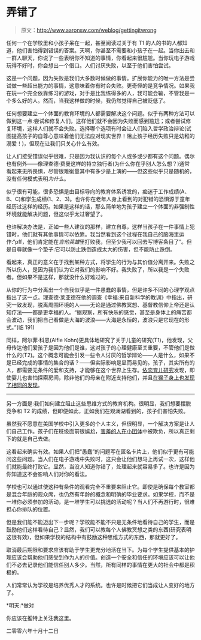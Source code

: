 # 弄错了

> 原文：<http://www.aaronsw.com/weblog/gettingitwrong>

任何一个在学校里和小孩子呆在一起，甚至阅读过关于有 T1 的人的书的人都知道，他们害怕得到错误的答案。天啊，你甚至不需要和小孩子在一起。当你出去和一群人聊天，你说了一些表明你不知道的事情，你看起来很尴尬。当你玩电子游戏玩得不好时，你会想出一个借口。人们讨厌失败，以至于他们害怕尝试。

这是一个问题，因为失败是我们大多数时候做的事情。扩展你能力的唯一方法是尝试做一些超出能力的事情，这意味着你有时会失败。更奇怪的是竞争情况。如果我在玩一个完全依靠练习的游戏，对手是比我练得多的人，我可能会输，不管我是一个多么好的人。然而，当我这样做的时候，我仍然觉得自己被贬低了。

任何想要建立一个体面的教育环境的人都需要解决这个问题。似乎有两种方法可以做到这一点:尝试和修复人们，这样他们就不会因为失败而感到尴尬；或者尝试修复环境，这样人们就不会失败。选择哪个选项有时会让人们陷入哲学政治辩论(试图提高孩子的自尊心意味着他们无法应对现实世界！阻止孩子经历失败只是幼稚的溺爱！)，但现在让我们只关心什么有效。

让人们接受错误似乎很难，只是因为我认识的每个人或多或少都有这个问题。偶尔也有例外——像理查德·费曼这样的特立独行者(为什么你在乎别人怎么想？)通常看起来无所畏惧，尽管很难衡量其中有多少是上演的——但这些似乎只是随机的，没有任何模式表明*为什么*。

似乎很有可能，很多恐惧是由目标导向的教育体系诱发的，痴迷于工作成绩(A、B、C)和学生成绩(1、2、3)。也许你在老年人身上看到的对犯错的恐惧源于童年经历过这样的经历。如果是这样的话，那么简单地为孩子建立一个体面的非强制性环境就能解决问题，但这似乎太过奢望了。

也许解决办法是，正如一些人建议的那样，建立自尊，这样当孩子在一件事情上犯错时，他们就有其他事情可以依靠。我当然看到这个过程在我自己的脑海里运作:“pff，他们肯定能在*吉他英雄*里打败我，但至少我可以回去写博客条目了”。但是自尊就像一个垫子:它可以防止跌倒造成太大的伤害，但不能防止跌倒。

看起来，真正的意义在于找到某种方式，将学生的行为与其价值分离开来。失败之所以伤人，是因为我们认为它对我们的影响不好。我失败了，所以我是一个失败者。但如果不是这样，那就没什么好难过的。

从你的行为中分离出一个自我似乎是一件愚蠢的事情，但是许多不同的心理学观点指出了这一点。理查德·莱亚德在他的调查《幸福:来自新科学的教训》中指出，研究一致发现，脱离周围环境的人——无论是通过佛教冥想、基督教信仰上帝还是认知疗法——都是更幸福的人。“据观察，所有快乐的感觉，甚至是身体上的痛苦都会波动，我们把自己看做是大海的波浪——大海是永恒的，波浪只是它现在的形式。”(临 191)

同样，阿尔菲·科恩(Alfie Kohn)更具体地研究了关于儿童的研究(T1)，他发现，父母传达他们爱孩子是因为他们是谁，这对孩子的心理健康至关重要，不管他们是做什么的(T2)。这个概念可能会引发一些令人讨厌的哲学辩论——人是什么，如果不是已经完成的事情的集合的话？——但实际影响是显而易见的。孩子，其实所有的人，都需要无条件的爱和支持，才能够在这个世界上生存。[依恋育儿研究](http://books.theinfo.org/go/0195115015)发现，即使婴儿也害怕探索房间，除非他们的母亲在附近支持他们，并且[在猴子身上也发现了相同的发现](http://books.theinfo.org/go/0738202789)。

* * *

另一方面是:我们如何建立阻止这些思维方式的教育机构。很明显，我们想要摆脱竞争和 T2 的成绩，但即便如此，正如我们在观澜湖看到的，孩子们害怕失败。

虽然我不愿意在美国学校中引入更多的个人主义，但很明显，一个解决方案是让人们自己工作。孩子们在班级面前很尴尬，[害羞的人在小团体](http://books.theinfo.org/go/0226503550)中被欺负，所以真正剩下的就是自己去做。

这看起来确实有效。如果人们把“愚蠢”的问题写在匿名卡片上，他们似乎更有可能问这些问题。当人们在电子游戏中失败时，这只会让他们想马上再试一次，这样他们就能最终打败它。显然，当没人知道你错了，处理起来就容易多了。也许是因为你知道这不会影响人们对你的看法。

学校也可以通过使这种有条件的观看完全不重要来阻止它。即使是确保每个教室都是混合年龄的观众席，也仍然有年龄的概念和明确的毕业要求。如果学校，而不是一堆你必须参加的活动，是一堆学生可以挑选的活动呢？当人们不再游行时，很难担心你排队的位置。

但是我们能不能迈出下一步呢？学校能不能不只是无条件地看待自己的学生，而是鼓励他们这样看待自己？显然，我们可以教每个人佛教冥想之类的东西(研究表明这很有效)，但如果学校的结构中有鼓励这种思维方式的东西，那就更好了。

取消最后期限和要求应该有助于学生更充分地活在当下。为每个学生提供基本的护理应该会帮助他们感受到作为人的价值。创造一个安全和信任的环境应该可以让他们不必去记录他们能信任别人多少。当然，所有同样的事情在更大的社会中都是积极的。

人们常常认为学校是培养优秀人才的系统。也许是时候把它们当成让人变好的地方了。

*明天:*做对

你应该在推特上关注我这里。

二零零六年十月十二日